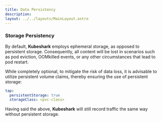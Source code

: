 ```yaml
---
title: Data Persistency 
description: 
layout: ../../layouts/MainLayout.astro
---
```


### Storage Persistency
By default, **Kubeshark** employs ephemeral storage, as opposed to persistent storage. Consequently, all content will be lost in scenarios such as pod eviction, OOMkilled events, or any other circumstances that lead to pod restart.

While completely optional, to mitigate the risk of data loss, it is advisable to utilize persistent volume claims, thereby ensuring the use of persistent storage:
```yaml
tap:
  persistentStorage: true
  storageClass: <pvc-class>
```
Having said the above, **Kubeshark** will still record traffic the same way without persistent storage.